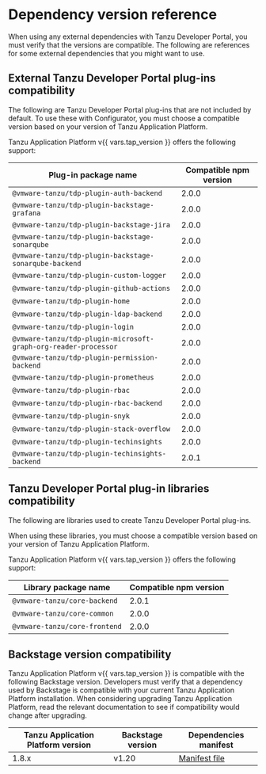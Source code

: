 # Dependency version reference

When using any external dependencies with Tanzu Developer Portal, you must verify that the versions
are compatible. The following are references for some external dependencies that you might want to use.

## <a id='external-tdp-plugins'></a> External Tanzu Developer Portal plug-ins compatibility

The following are Tanzu Developer Portal plug-ins that are not included by default. To use these
with Configurator, you must choose a compatible version based on your version of
Tanzu Application Platform.

Tanzu Application Platform v{{ vars.tap_version }} offers the following support:

| Plug-in package name                                            | Compatible npm version |
|-----------------------------------------------------------------|------------------------|
| `@vmware-tanzu/tdp-plugin-auth-backend`                         | 2.0.0                  |
| `@vmware-tanzu/tdp-plugin-backstage-grafana`                    | 2.0.0                  |
| `@vmware-tanzu/tdp-plugin-backstage-jira`                       | 2.0.0                  |
| `@vmware-tanzu/tdp-plugin-backstage-sonarqube`                  | 2.0.0                  |
| `@vmware-tanzu/tdp-plugin-backstage-sonarqube-backend`          | 2.0.0                  |
| `@vmware-tanzu/tdp-plugin-custom-logger`                        | 2.0.0                  |
| `@vmware-tanzu/tdp-plugin-github-actions`                       | 2.0.0                  |
| `@vmware-tanzu/tdp-plugin-home`                                 | 2.0.0                  |
| `@vmware-tanzu/tdp-plugin-ldap-backend`                         | 2.0.0                  |
| `@vmware-tanzu/tdp-plugin-login`                                | 2.0.0                  |
| `@vmware-tanzu/tdp-plugin-microsoft-graph-org-reader-processor` | 2.0.0                  |
| `@vmware-tanzu/tdp-plugin-permission-backend`                   | 2.0.0                  |
| `@vmware-tanzu/tdp-plugin-prometheus`                           | 2.0.0                  |
| `@vmware-tanzu/tdp-plugin-rbac`                                 | 2.0.0                  |
| `@vmware-tanzu/tdp-plugin-rbac-backend`                         | 2.0.0                  |
| `@vmware-tanzu/tdp-plugin-snyk`                                 | 2.0.0                  |
| `@vmware-tanzu/tdp-plugin-stack-overflow`                       | 2.0.0                  |
| `@vmware-tanzu/tdp-plugin-techinsights`                         | 2.0.0                  |
| `@vmware-tanzu/tdp-plugin-techinsights-backend`                 | 2.0.1                  |

## <a id='tdp-libraries'></a> Tanzu Developer Portal plug-in libraries compatibility

The following are libraries used to create Tanzu Developer Portal plug-ins.

When using these libraries, you must choose a compatible version based on your version of
Tanzu Application Platform.

Tanzu Application Platform v{{ vars.tap_version }} offers the following support:

| Library package name          | Compatible npm version |
| ----------------------------- | ---------------------- |
| `@vmware-tanzu/core-backend`  | 2.0.1                  |
| `@vmware-tanzu/core-common`   | 2.0.0                  |
| `@vmware-tanzu/core-frontend` | 2.0.0                  |

## <a id='bs-ver-table'></a> Backstage version compatibility

Tanzu Application Platform v{{ vars.tap_version }} is compatible with the following Backstage
version. Developers must verify that a dependency used by Backstage is compatible with your current
Tanzu Application Platform installation.
When considering upgrading Tanzu Application Platform, read the relevant documentation to see if
compatibility would change after upgrading.

| Tanzu Application Platform version | Backstage version | Dependencies manifest                                                             |
|------------------------------------|-------------------|-----------------------------------------------------------------------------------|
| 1.8.x                              | v1.20             | [Manifest file](https://github.com/backstage/backstage/blob/v1.20.3/package.json) |
